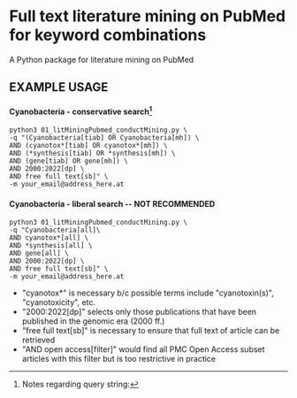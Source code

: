 Full text literature mining on PubMed for keyword combinations
==============================================================

A Python package for literature mining on PubMed

## EXAMPLE USAGE

#### Cyanobacteria - conservative search[^1]
```
python3 01_litMiningPubmed_conductMining.py \
-q "(Cyanobacteria[tiab] OR Cyanobacteria[mh]) \
AND (cyanotox*[tiab] OR cyanotox*[mh]) \
AND (*synthesis[tiab] OR *synthesis[mh]) \
AND (gene[tiab] OR gene[mh]) \
AND 2000:2022[dp] \
AND free full text[sb]" \
-m your_email@address_here.at
```

#### Cyanobacteria - liberal search -- NOT RECOMMENDED
```
python3 01_litMiningPubmed_conductMining.py \
-q "Cyanobacteria[all]\
AND cyanotox*[all] \
AND *synthesis[all] \
AND gene[all] \
AND 2000:2022[dp] \
AND free full text[sb]" \
-m your_email@address_here.at
```


[^1]: Notes regarding query string: 
- "cyanotox*" is necessary b/c possible terms include "cyanotoxin(s)", "cyanotoxicity", etc.
- "2000:2022[dp]" selects only those publications that have been published in the genomic era (2000 ff.)
- "free full text[sb]" is necessary to ensure that full text of article can be retrieved
- "AND open access[filter]" would find all PMC Open Access subset articles with this filter but is too restrictive in practice
